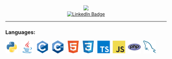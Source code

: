 <div id="header" align="center">
    <img src="https://media1.tenor.com/m/qA9u4ETE66MAAAAC/hello-there-kenobi.gif" width="500px">
</div>

<div id="badges" align="center">
    <a href="https://de.linkedin.com/in/jf-julianfuchs">
        <img src="https://img.shields.io/badge/LinkedIn-blue?style=for-the-badge&logo=linkedin&logoColor=white" alt="LinkedIn Badge"/>
    </a>
</div>

---

### Languages:
<div>
    <img src="https://github.com/devicons/devicon/blob/master/icons/python/python-original.svg" title="Python" alt="Python" width="40px" height="40px">&nbsp;
    <img src="https://github.com/devicons/devicon/blob/master/icons/java/java-original.svg" title="Java" alt="Java" width="40px" height="40px">&nbsp;
    <img src="https://github.com/devicons/devicon/blob/master/icons/c/c-original.svg" title="C" alt="C" width="40px" height="40px">&nbsp;
    <img src="https://github.com/devicons/devicon/blob/master/icons/cplusplus/cplusplus-original.svg" title="C++" alt="C++" width="40px" height="40px">&nbsp;
    <img src="https://github.com/devicons/devicon/blob/master/icons/html5/html5-original.svg" title="HTML5" alt="HTML5" width="40px" height="40px">&nbsp;
    <img src="https://github.com/devicons/devicon/blob/master/icons/css3/css3-original.svg" title="CSS3" alt="CSS3" width="40px" height="40px">&nbsp;
    <img src="https://github.com/devicons/devicon/blob/master/icons/typescript/typescript-original.svg" title="TypeScript" alt="TypeScript" width="40px" height="40px">&nbsp;
    <img src="https://github.com/devicons/devicon/blob/master/icons/javascript/javascript-original.svg" title="JavaScript" alt="JavaScript" width="40px" height="40px">&nbsp;
    <img src="https://github.com/devicons/devicon/blob/master/icons/php/php-original.svg" title="PHP" alt="PHP" width="40px" height="40px">&nbsp;
    <img src="https://github.com/devicons/devicon/blob/master/icons/mysql/mysql-original.svg" title="MySQL" alt="MySQL" width="40px" height="40px">
</div>

